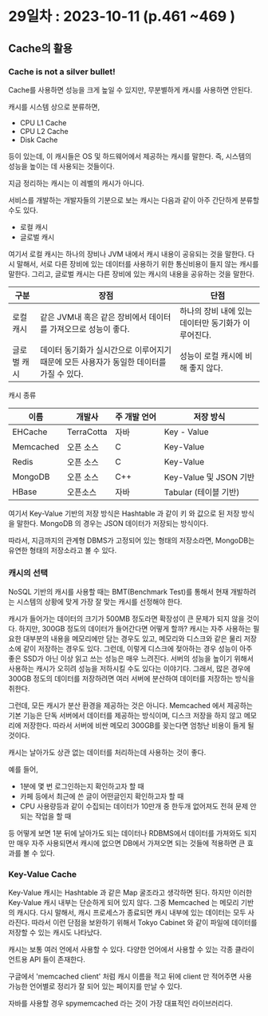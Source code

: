 # 29일차 : 2023-10-11 (p.461 ~469 )

## Cache의 활용

### Cache is not a silver bullet!

Cache를 사용하면 성능을 크게 높일 수 있지만, 무분별하게 캐시를 사용하면 안된다.

캐시를 시스템 상으로 분류하면,

- CPU L1 Cache
- CPU L2 Cache
- Disk Cache

등이 있는데, 이 캐시들은 OS 및 하드웨어에서 제공하는 캐시를 말한다. 
즉, 시스템의 성능을 높이는 데 사용되는 것들이다.

지금 정리하는 캐시는 이 레벨의 캐시가 아니다.


서비스를 개발하는 개발자들의 기분으로 보는 캐시는 다음과 같이 아주 간단하게 분류할 수도 있다.

- 로컬 캐시
- 글로벌 캐시

여기서 로컬 캐시는 하나의 장비나 JVM 내에서 캐시 내용이 공유되는 것을 말한다.
다시 말해서, 서로 다른 장비에 있는 데이터를 사용하기 위한 통신비용이 들지 않는 캐시를 말한다.
그리고, 글로벌 캐시는 다른 장비에 있는 캐시의 내용을 공유하는 것을 말한다. 

|구분|장점|단점|
|---|-----|---|
|로컬 캐시| 같은 JVM내 혹은 같은 장비에서 데이터를 가져오므로 성능이 좋다. | 하나의 장비 내에 있는 데이터만 동기화가 이루어진다.
|글로벌 캐시 | 데이터 동기화가 실시간으로 이루어지기 때문에 모든 사용자가 동일한 데이터를 가질 수 있다. | 성능이 로컬 캐시에 비해 좋지 않다.|


캐시 종류

|이름 | 개발사| 주 개발 언어 | 저장 방식|
|-----|------|-------|------|
|EHCache | TerraCotta| 자바| Key - Value|
|Memcached | 오픈 소스 | C | Key-Value|
|Redis | 오픈 소스 | C | Key-Value|
|MongoDB | 오픈 소스 | C++ | Key-Value 및 JSON 기반 |
|HBase | 오픈소스 | 자바 | Tabular (테이블 기반)

여기서 Key-Value 기반의 저장 방식은 Hashtable 과 같이 키 와 값으로 된 저장 방식을 말한다.
MongoDB 의 경우는 JSON 데이터가 저장되는 방식이다.

따라서, 지금까지의 관계형 DBMS가 고정되어 있는 형태의 저장소라면,
MongoDB는 유연한 형태의 저장소라고 볼 수 있다. 


### 캐시의 선택

NoSQL 기반의 캐시를 사용할 때는 BMT(Benchmark Test)를 통해서 
현재 개발하려는 시스템의 상황에 맞게 가장 잘 맞는 캐시를 선정해야 한다.

캐시가 들어가는 데이터의 크기가 500MB 정도라면 확장성이 큰 문제가 되지 않을 것이다.
하지만, 300GB 정도의 데이터가 들어간다면 어떻게 할까?
캐시는 자주 사용하는 필요한 대부분의 내용을 메모리에만 담는 경우도 있고, 
메모리와 디스크와 같은 물리 저장소에 같이 저장하는 경우도 있다. 
그런데, 이렇게 디스크에 젖아하는 경우 성능이 아주 좋은 SSD가 아닌 이상 읽고 쓰는 성능은 
매우 느려진다. 서버의 성능을 높이기 위해서 사용하는 캐시가 오히려 성능을 저하시킬 수도 있다는
이야기다. 그래서, 많은 경우에 300GB 정도의 데이터를 저장하려면 여러 서버에
분산하여 데이터를 저장하는 방식을 취한다. 

그런데, 모든 캐시가 분산 환경을 제공하는 것은 아니다. Memcached 에서 제공하는 기본 기능은
단독 서버에서 데이터를 제공하는 방식이며, 디스크 저장을 하지 않고 메모리에 저장한다.
따라서 서버에 비싼 메모리 300GB를 꽂는다면 엄청난 비용이 들게 될 것이다.


캐시는 날아가도 상관 없는 데이터를 처리하는데 사용하는 것이 좋다.

예를 들어,

- 1분에 몇 번 로그인하는지 확인하고자 할 때
- 카페 등에서 최근에 쓴 글이 어떤글인지 확인하고자 할 때
- CPU 사용량등과 같이 수집되는 데이터가 10만개 중 한두개 없어져도 전혀 문제 안되는 작업을 할 때

등 어떻게 보면 1분 뒤에 날아가도 되는 데이터나 RDBMS에서 데이터를 가져와도 되지만
매우 자주 사용되면서 캐시에 없으면 DB에서 가져오면 되는 것들에 적용하면 큰 효과를 볼 수 있다.

### Key-Value Cache 

Key-Value 캐시는 Hashtable 과 같은 Map 굴조라고 생각하면 된다. 
하지만 이러한 Key-Value 캐시 내부는 단순하게 되어 있지 않다. 
그중 Memcached 는 메모리 기반의 캐시다. 다시 말해서, 캐시 프로세스가 종료되면
캐시 내부에 있는 데이터는 모두 사라진다. 따라서 이런 단점을 보완하기 위해서
Tokyo Cabinet 와 같이 파일에 데이터를 저장할 수 있는 캐시도 나타났다. 

캐시는 보통 여러 언에서 사용할 수 있다.
다양한 언어에서 사용할 수 있는 각종 클라이언트용 API 들이 존재한다. 

구글에서 'memcached client' 처럼 캐시 이름을 적고 뒤에 client 만 적어주면 사용 가능한
언어별로 정리가 잘 되어 있는 페이지를 만날 수 있다.

자바를 사용할 경우 spymemcached 라는 것이 가장 대표적인 라이브러리다.


